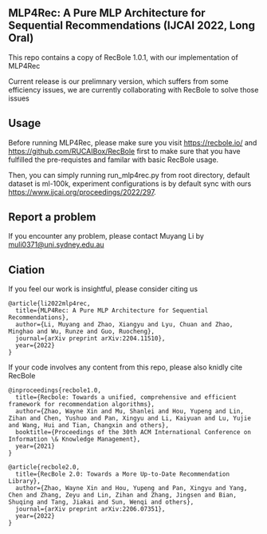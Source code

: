 ## MLP4Rec: A Pure MLP Architecture for Sequential Recommendations (IJCAI 2022, Long Oral)

This repo contains a copy of RecBole 1.0.1, with our implementation of MLP4Rec

Current release is our prelimnary version, which suffers from some efficiency issues, we are currently collaborating with RecBole to solve those issues

## Usage

Before running MLP4Rec, please make sure you visit https://recbole.io/ and https://github.com/RUCAIBox/RecBole first to make sure that you have fulfilled the pre-requistes and familar with basic RecBole usage.

Then, you can simply running run_mlp4rec.py from root directory, default dataset is ml-100k, experiment configurations is by default sync with ours https://www.ijcai.org/proceedings/2022/297.

## Report a problem

If you encounter any problem, please contact Muyang Li by muli0371@uni.sydney.edu.au

## Ciation

If you feel our work is insightful, please consider citing us 
```
@article{li2022mlp4rec,
  title={MLP4Rec: A Pure MLP Architecture for Sequential Recommendations},
  author={Li, Muyang and Zhao, Xiangyu and Lyu, Chuan and Zhao, Minghao and Wu, Runze and Guo, Ruocheng},
  journal={arXiv preprint arXiv:2204.11510},
  year={2022}
}
```
If your code involves any content from this repo, please also knidly cite RecBole
```
@inproceedings{recbole1.0,
  title={Recbole: Towards a unified, comprehensive and efficient framework for recommendation algorithms},
  author={Zhao, Wayne Xin and Mu, Shanlei and Hou, Yupeng and Lin, Zihan and Chen, Yushuo and Pan, Xingyu and Li, Kaiyuan and Lu, Yujie and Wang, Hui and Tian, Changxin and others},
  booktitle={Proceedings of the 30th ACM International Conference on Information \& Knowledge Management},
  year={2021}
}
```
```
@article{recbole2.0,
  title={RecBole 2.0: Towards a More Up-to-Date Recommendation Library},
  author={Zhao, Wayne Xin and Hou, Yupeng and Pan, Xingyu and Yang, Chen and Zhang, Zeyu and Lin, Zihan and Zhang, Jingsen and Bian, Shuqing and Tang, Jiakai and Sun, Wenqi and others},
  journal={arXiv preprint arXiv:2206.07351},
  year={2022}
}
```

